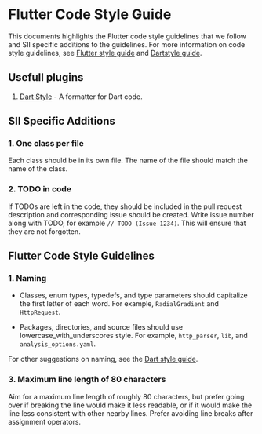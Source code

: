 # Flutter Code Style Guide

This documents highlights the Flutter code style guidelines that we follow and SII specific additions to the guidelines. For more information on  code style guidelines, see [Flutter style guide](https://github.com/flutter/flutter/wiki/Style-guide-for-Flutter-repo ) and [Dartstyle guide](https://dart.dev/effective-dart).

## Usefull plugins
1. [Dart Style](https://pub.dev/packages/dart_style) - A formatter for Dart code.

## SII Specific Additions
### 1. One class per file
Each class should be in its own file. The name of the file should match the name of the class.

### 2. TODO in code
If TODOs are left in the code, they should be included in the pull request description and corresponding issue should be created. Write issue number along with TODO, for example `// TODO (Issue 1234)`. This will ensure that they are not forgotten.


## Flutter Code Style Guidelines
### 1. Naming

- Classes, enum types, typedefs, and type parameters  should capitalize the first letter of each word. For example, `RadialGradient` and `HttpRequest`.

- Packages, directories, and source files should use lowercase_with_underscores style. For example, `http_parser`, `lib`, and `analysis_options.yaml`.

For other suggestions on naming, see the [Dart style guide](https://dart.dev/effective-dart/style).

### 3. Maximum line length of 80 characters
Aim for a maximum line length of roughly 80 characters, but prefer going over if breaking the line would make it less readable, or if it would make the line less consistent with other nearby lines. Prefer avoiding line breaks after assignment operators.




